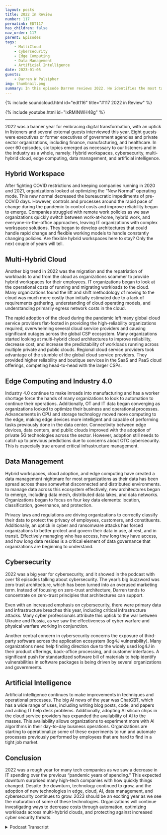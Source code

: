 ```yaml
---
layout: posts
title: 2022 In Review
number: 117
permalink: EDT117
has_children: false
nav_order: 117
parent: Episodes
tags:
    - MultiCloud
    - Cybersecurity
    - Edge Computing
    - Data Management
    - Artificial Intelligence
date: 2023-01-05
guests:
    - Darren W Pulsipher
img: thumbnail.png
summary: In this episode Darren reviews 2022. He identifies the most talked about topics on the podcast in 2022 including Data Management, Artificial Intelligence, Cyber Security, Edge Computing, and Hybrid Workspaces.
---
```



{% include soundcloud.html id="edt116" title="#117 2022 in Review" %}

{% include youtube.html id="lxRMINWH48g" %}

---
2022 was a banner year for embracing digital transformation, with an uptick in listeners and several external guests interviewed this year. Eight guests were executives or former executives of government agencies and private sector organizations, including finance, manufacturing, and healthcare. In over 60 episodes, six topics emerged as necessary to our listeners and in the industry as a whole, namely: Hybrid workspaces, cybersecurity, multi-hybrid cloud, edge computing, data management, and artificial intelligence.

## Hybrid Workspace

After fighting COVID restrictions and keeping companies running in 2020 and 2021, organizations looked at optimizing the “New Normal” operating mode. This new normal decreased the bureaucratic impediments of pre-COVID days. However, controls and processes around the rapid pace of change during the pandemic to control costs and improve reliability began to emerge. Companies struggled with remote work policies as we saw organizations quickly switch between work-at-home, hybrid work, and everyone-in-the-office approaches, leaving IT organizations with complex workspace solutions. They began to develop architectures that could handle rapid change and flexible working models to handle constantly changing policies. Are flexible hybrid workspaces here to stay? Only the next couple of years will tell.

## Multi-Hybrid Cloud

Another big trend in 2022 was the migration and the repatriation of workloads to and from the cloud as organizations scammer to provide hybrid workspaces for their employees. IT organizations began to look at the operational costs of running and migrating workloads to the cloud. Many organizations found the lift and shift methodology of moving to the cloud was much more costly than initially estimated due to a lack of requirements gathering, understanding of cloud operating models, and understanding primarily egress network costs in the cloud.

The rapid adoption of the cloud during the pandemic left many global cloud service providers flat-footed in providing the high-reliability organizations required, overwhelming several cloud service providers and causing significant outages across the global CSP ecosystem. Many organizations started looking at multi-hybrid cloud architectures to improve reliability, decrease cost, and increase the predictability of workloads running across multiple private and public clouds. Regional cloud service providers took advantage of the stumble of the global cloud service providers. They provided higher reliability and boutique services in the SaaS and PaaS cloud offerings, competing head-to-head with the larger CSPs.

## Edge Computing and Industry 4.0

Industry 4.0 continue to make inroads into manufacturing and has a worker shortage force the hands of many organizations to look to automation to continue their operations. Additionally, OT and IT data began converging as organizations looked to optimize their business and operational processes. Advancements in CPU and storage technology moved more computing to the edge, making edge devices more intelligent and capable of performing tasks previously done in the data center. Connectivity between edge devices, data centers, and public clouds improved with the adoption of private 5G technologies across the sector. However, adoption still needs to catch up to previous predictions due to concerns about OTC cybersecurity. This is especially true around critical infrastructure management.

## Data Management

Hybrid workspaces, cloud adoption, and edge computing have created a data management nightmare for most organizations as their data has been spread across these somewhat disconnected and distributed environments. to manage data across this ecosystem effectively, new architectures began to emerge, including data mesh, distributed data lakes, and data networks. Organizations began to focus on four key data elements: location, classification, governance, and protection.

Privacy laws and regulations are driving organizations to correctly classify their data to protect the privacy of employees, customers, and constituents. Additionally, an uptick in cyber and ransomware attacks has forced organizations to better protect and govern their data in use, at rest, and in transit. Effectively managing who has access, how long they have access, and how long data resides is a critical element of data governance that organizations are beginning to understand.

## Cybersecurity

2022 was a big year for cybersecurity, and it showed in the podcast with over 18 episodes talking about cybersecurity. The year’s big buzzword was zero trust architecture, which has been turned into an overused marketing term. Instead of focusing on zero-trust architecture, Darren tends to concentrate on zero-trust principles that architectures can support.

Even with an increased emphasis on cybersecurity, there were primary data and infrastructure breaches this year, including critical infrastructure attacks. Many cyber professionals attribute this uptick to the war between Ukraine and Russia, as we saw the effectiveness of cyber warfare and physical warfare working in conjunction.

Another central concern in cybersecurity concerns the exposure of third-party software across the application ecosystem (log4J vulnerability). Many organizations need help finding direction due to the widely used log4J in their product offerings, back-office processing, and customer interfaces. A significant push for standardized software bill of materials to help identify vulnerabilities in software packages is being driven by several organizations and governments.

## Artificial Intelligence

Artificial intelligence continues to make improvements in techniques and operational processes. The big AI news of the year was ChatGBT, which has a wide range of uses, including writing blog posts, code, and papers and aiding IT help desk problems. Additionally, adopting AI silicon chips in the cloud service providers has expanded the availability of AI to the masses. This availability allows organizations to experiment more with AI algorithms in their day-to-day business operations. Organizations are starting to operationalize some of these experiments to run and automate processes previously performed by employees that are hard to find in a tight job market.

## Conclusion

2022 was a rough year for many tech companies as we saw a decrease in IT spending over the previous “pandemic years of spending.” This expected downturn surprised many high-tech companies with how quickly things changed. Despite the downturn, technology continued to grow, and the adoption of new technologies in edge, cloud, AI, data management, and cybersecurity continues to grow. 2023 should be an exciting year as we see the maturation of some of these technologies. Organizations will continue investigating ways to decrease costs through automation, optimizing workloads across multi-hybrid clouds, and protecting against increased cyber security threats.

<details>

<summary> Podcast Transcript </summary>

On today's episode,
a look back at 2022.
Hey, today it's just me on the podcast
talking about the big trends
that we saw in 2022,
especially on our podcast.
And it was really kind of fun to go back
and take a look at all
the different podcasts
that we did over this last year
and find out, yeah,
where do we spend most of our time?
And I actually had a lot of fun doing this
because it brought back
memories of people I interviewed.
We did eight executive interviews
this last year,
great interviews
with former CEOs, CTOs, CEOs.
It was wonderful talking to them
about their experience in managing
organizations through technology
transformations and and all the above.
And in those interviews
and several other interviews that we did,
we found six really major trends
that we saw in 2022.
The trends are here you go.
Drum roll, please.
Hybrid workspace,
cybersecurity, cloud technology,
edge computing, data management,
and of course, the one that everyone's
thinking about, artificial intelligence.
We're still waiting for the,
you know, the the A.I.
to take over the world.
Hasn't happened yet.
Don't think it will in 2023.
But we saw an emergence
of some really cool AI tools in 2022.
Let's dive right into each one of these
and let's start with probably
the most profound thing that we saw in
At the beginning of 2022,
it was just getting out of COVID.
People were starting
to go back to the office.
There were a lot of fits and starts
on that because of outbreaks and caution.
And but during COVID,
it moved really fast.
They move really fast to get people
working from home at Starbucks,
in cabins in the mountains. It was crazy.
People were working
from all over the place
and people started
going back into the office.
So we needed this real flexibility
on, Hey, where is my work?
Is my work just on my laptop?
Is it up in the cloud?
Is it in virtual
desktops, in VDI, in my data center or in
It was it was an interesting
time to see what was going on.
At the same time,
we saw a lot of pressure,
a lot of pressure from cost pressures
on a decrease.
It cost because during COVID we kind of
let it costs run a little rampant
because we wanted people working so
that we can continue the business growing.
This was great for I.T.
They were able to move very quickly
and got the funding that they needed.
But 2022 saw a pullback
a little bit on that.
We got to control costs.
We still need to move fast like we did,
and we showed that
we could during the pandemic,
but we also needed
to put some controls in place so we didn't
blow things out of proportion.
We didn't, you know, blow, blow
the budget on everything.
So it was an interesting time in 2020
to have lots of podcast
episodes on the normal getting back
to the new normal and what that means
and cultural change during the pandemic
and how that affected everyone.
Go back and listen to
those are fascinating
discussions that we had with people
from several different industries
inside Intel as well as outside of Intel
in government and industry.
It was really fascinating.
Another major trend that we saw was cloud
computing,
another uptick in cloud computing,
more people moving to the cloud.
And we also saw a big surge
in regional clouds,
smaller cloud service providers
that are more a little bit more boutique
and can provide different services than
the big global cloud service providers.
And we saw people moving to them
because as from reliability,
we had several
cloud outages in the major CSPs this year.
I think the massive growth got a little
in front of them, a little bit.
Also, the cloud service
providers of global ones were moving up
the stack into new SAS
and Paths platforms, which
they maybe weren't architected completely.
Great. So we ran into some problems.
There were some outages that caused
some major outages
for for large companies.
So we started seeing also these companies
look at not just putting all their eggs
into one cloud service provider,
but into multiple cloud service providers
and also on their own data centers
in private cloud, we saw an interesting
uptick in private cloud.
We're seeing a lot of rumors around
Broadcom buying VMware,
which is the largest
private cloud software vendor, VMware.
And we saw some competitors
make some really strong
footholds in the private cloud space.
And competition is always good.
We like competition because it improves
the technology and the offerings
and possibly will decrease in price
in the private cloud.
So the multi hybrid cloud really started
to take its form this last year
because of some faltering that we saw
in the typical cloud service providers.
Another thing that we saw
that people were a little bit shocked of,
we had three episodes on this alone
was controlling costs in the cloud.
A lot of people see this sticker shock
when they first
get their first monthly cloud bill
and they're like, Oh my goodness,
that was more than what I expected.
There are a lot of
there are a lot of nuances to cloud costs,
especially when it comes to egress
and network.
Network costs.
Those things
tend to get people a little off guard
because they're not quite
used to the change
in operating that you do when you move to
a cloud service providers.
A lot of people
that got stuck with really large
cloud bills were the lift and shift.
I'm just going to lift
what I have shift in the cloud
and and work like normal day.
They typically ran into higher costs
in what they expected.
So again, we see cloud strategy
really taking place in 2022, really
that multi hybrid cloud as options
that people are looking for.
Now, another really big trend that we saw
in 2022 was edge computing.
And as the edge has become more capable,
we can do really crazy things on the edge.
Now because there's so much compute power
in these small form factors
and low wattage that we're starting
to see more capabilities out to the edge,
which means we have a lot
of really interesting things
going on out there
like t operational technology and i.t.
Information technology,
convergence is starting to happen
where i'm moving data across
those typically air gapped boundaries
and that
in itself has caused a whole bunch
of interesting problems in cybersecurity,
which we'll get to later.
And we're certainly seeing it across
multiple verticals health care,
manufacturing, energy
production, transportation.
We're starting to see
the promises of industry
for auto really starting
to take
really starting to come come about.
It's really starting to happen.
It's not moving as fast as we had hoped.
But I think that the emergence of private
And we saw some of the private 5G
offerings happen this year,
which is great with Flex
Ran and things like that,
a lot more flexible.
The barriers to entry into private
than it is for 4G
and other technologies like that.
So edge computing
I think is going to be big again
in 2023 and 2024.
Now that I have all my data scattered
in the cloud, in the data center
and out on the edge everywhere, guess what
the next major thing that we saw this
last year, and I think it's an emerging,
it's very nascent right now.
You're right, it's data management.
So data management took a major,
major role this last year
and people are still trying to grasp it.
They're trying to get their head around it
because my data is now
scattered everywhere.
And so how do I manage all that data?
How do I protect all that data,
and then how do I classify that data?
So those are kind of the
the four key pillars of data management
that we saw location,
classification, governance and protection.
On the classification
side, we're seeing organizations
being I don't know what the right word is
burdened with data
classification because of regulation.
There's a lot of regulations
around data privacy.
That means I have to do a better job
at classifying my data, making sure
that who has access to my data
and the right data
at the right time also ties in to that,
which is data governance, right?
Who has access for how long,
and then how long do I need to keep
keep that data
under this specific classification?
And then the fourth pillar,
of course, is protection.
Really interest
staying interesting and growth
in data protection specifically around
confidential computing.
So if you don't know
what confidential computing is,
we had like four podcasts
on confidential computing.
Really fascinating stuff.
It's protecting our data in use.
So encrypting our data while we're using
our data in the CPU and protecting it from
from attacks, cyber attacks and threats,
keeping my secrets secret
and not out on disk and things like that.
Some really cool technology
around encryption
encryption in silicon.
So that gives us the ability to encrypt in
use at rest and in transit.
So take a look at those
those podcasts on confidential computing,
great,
great new technology is like SGX and tDCS,
of course by Intel are available
there that really open the doors to that.
And the great news is some of the cloud
service providers have adopted
those technologies and other technologies
around confidential computing.
So it's now available
to try out in the cloud.
And then also you can buy it
in your own data centers, too.
So really interesting stuff
around this data management concept.
Now the next the next one
and probably in fact,
it was the one that had the most episodes
this year
in 2022 was cybersecurity.
We had oh, 18 to 20 AI.
Some of them were fudged a little bit
because we ended up
talking about cybersecurity,
even though the topic may have been
data management
because cybersecurity plays everywhere.
But there were 18 to
and wow, incredible episodes.
Everything.
Everything from ransomware attacks
to thwarting ransomware attacks to
new ways of looking at micro segmentation
for protection and firewall management.
Really interesting things.
All of us circling around the big buzz
word of the day
is zero trust architecture.
I know we've all heard it.
It's a big buzzword,
it's a marketing term, but
zero trust architecture
principles are real
and they're starting to be used
more and more.
So this is something
we most definitely want to keep an eye on.
We saw a lot this year in Zero Trust.
Everyone says they have zero trust.
Look at the principles.
It's not just an architecture.
It's also has to do with process
improvement that you need to put in place.
It's a new way of thinking about
security in the cloud,
in your data center
and also on the edge as well.
Also, we saw major breaches
in ransomware attacks in security,
critical infrastructure,
security was attacked heavily this year.
The war between the Ukraine
and Russia unleashed
a bunch of cyber attacks during that war
on each country
and also our allies to those countries.
So really interesting to see how
cyber security and cyber warfare
is going to play
with physical warfare
in conjunction in the future.
Interestingly enough,
a lot of surveys were done this last year
on cyber security.
Number one,
threat number one attack, phishing.
It still remains the primary attack vector
because humans are involved.
I myself have fallen.
I've fallen to the phishing attacks
that are it
department does on its own employees.
So I've had to take the training
a couple of times
because I said, Oh,
that looks really interesting.
I think we all kind of fall for that.
Sometimes.
Got to be more careful.
So we have to be cautious of the
phishing attacks that are out there.
And then probably the most notarized
or our of those famous
things that happened this year
where software supply chain attacks,
we had log forge with vulnerabilities
that were exposed.
Right.
That was huge because
almost everyone uses log for G
and it caught a lot of i.t organizations
and software development organizations
a little off,
off foot,
maybe on their back foot a little bit
because they weren't
sure if they had log, forge or not.
So we saw a big huge cry for
we need software bill of materials
when you're delivering software
or using software.
And there's been some standards groups
that have come up like ECF
s bomb group, the software bomb group
that have come up with some standards
around
software bombs,
how to use them, how to produce them
so that we can get a better idea
of where we do have vulnerabilities
in our workloads, in our infrastructure,
both in the cloud, on the edge
and in the data center.
So cybersecurity will continue
to be big in 2023.
Kind of check out my next episode
where I go in
depth on 2023 what I think the big items
will be that year
and we'll get some feedback
from you guys, my listeners
too, to see what you think about that.
Now the last one
and probably the coolest one, right?
Because it's bleeding edge stuff.
No, it's not Quantum computing.
There were some inroads in quantum,
but artificial intelligence
AI that that was a big one.
This last year.
We did several episodes on the podcast
about it.
Probably the biggest news in
AI this last year and towards
the end of the year was open A.I.
releasing Chat GB t
Pig. You know, I played around with it
a little bit.
It's pretty cool, I have to admit,
and it possibilities of it.
My brain are just starting to wrap around
what can I really do with this thing?
And it's pretty impressive.
So a generalized solution like that
that I can use
in several different things,
even maybe even responding
to your comments on my podcast,
my come from Chat GB t,
I don't know, we'll have to wait and see,
but it can also help write code.
It can help.
There's a lot of things in chat Gee GB t
that we're seeing interesting things now.
Also this last year
we saw a huge uptick in AI silicon chips.
So these are chips, neuromorphic computing
chips that are available
to purchase
and or rent from the cloud
service providers
where many of the cloud service
providers have adopted
neuromorphic computing as an offering
where it is so screaming fast
when it comes to training and inference
and things like that,
much faster
even than the GPUs at a lower wattage.
Those are now available in the cloud
or for purchasing your own data center.
And some of the wattage is even so small
that we can push it down into edge
devices.
We're talking 2 to 5 watts type of thing.
So really cool stuff for the Edge
and A.I.
chips that came out this this year.
Also, we're starting to see organizations
move out of using
AI in a science experiment
into operationalizing AI
in their day to day
workflows that they're doing in their
in their day
to day business that they have.
So that's another major uptick.
And we're feeling
the growing pains around operationalizing
A.I..
We're starting to see the emergence of
AI ops, just like DevOps.
We've got air ops
and we're seeing and we're bumping up
against some of the rough edges.
It'll get polished off, Will will grow
over the next couple of years
in the air space as it becomes
more readily available and operational.
I so I can, I can churn out
a I applications more readily.
Now another thing that we saw
and this is really interesting
is we saw new types of cyber attacks.
Again, cyber cyber security comes up,
but new types of cyber attacks on A.I.
and and A.I.
because A.I.
has more moving parts than a typical
application,
because I have my application,
I also have my data
that's driving the application
and the data that I'm analyzing
and the data them spitting out.
So lots of moving parts there.
And a lot of times with A.I.,
I'm dealing with the real world.
There's been some interesting
AI attacks that we've seen
that are attacking both the model
by changing parts of the model
or attacking the model
through the input coming in
by sending different types of disruption
into those input data streams.
We're starting to see the AI models
miss things and things.
So cyber attacks and I are increasing.
Research is being done on this
to how that's worked out as well.
So I hope your 2022 was a good year.
It was a transformational year
for a lot of people.
I think we saw that in the tech markets
as tech kind of stumbled a little bit
this last year
as far as we had this big, huge
two years of just spending like crazy
to keep every everything going.
And we had what I would call
a typical drawback after that.
And we had some stumbles,
but we absolutely do.
The chip shortage being one of those
stumbles, which
we continue to go through, the chip
shortage, especially on edge devices.
The automotive industry, for example,
is still has a major
chip shortage
that we're trying to get through still.
But 2023
I think will be an interesting year.
I think it's another transition year.
I'm hoping towards the end of the year
we'll see this massive
growth in these technologies
and maybe more.
But check out my next podcast episode
where we'll go more in
depth in what I see coming in 2023.

</details>
